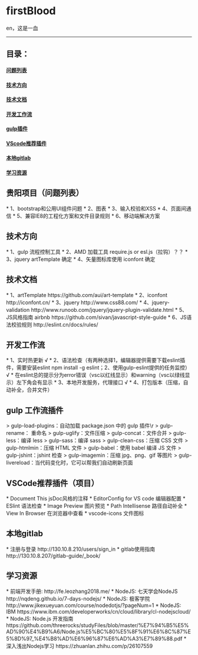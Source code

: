 # firstBlood
en，这是一血

-----
## 目录：

#### [问题列表](#question)
#### [技术方向](#power)
#### [技术文档](#document)
#### [开发工作流](#workflow)
#### [gulp插件](#gulp)
#### [VScode推荐插件](#vscode)
#### [本地gitlab](#local)
#### [学习资源](#source)


<h2 id="question">贵阳项目（问题列表）</h2>
*	1、bootstrap和公用UI组件问题
*	2、图表
*	3、输入校验和XSS
*	4、页面间通信
*	5、兼容IE8的工程化方案和文件目录规则
*	6、移动端解决方案

<h2 id="power">技术方向</h2>
*   1、gulp 流程控制工具
*   2、AMD 加载工具 require.js or esl.js（拉钩）？？
*   3、jquery artTemplate 确定
*   4、矢量图标库使用 iconfont 确定

<h2 id="document">技术文档</h2>
*   1、artTemplate https://github.com/aui/art-template
*   2、iconfont http://iconfont.cn/
*   3、jquery  http://www.css88.com/
*   4、jquery-validation http://www.runoob.com/jquery/jquery-plugin-validate.html
*   5、JS风格指南 airbnb https://github.com/sivan/javascript-style-guide
*   6、JS语法校验规则 http://eslint.cn/docs/rules/

<h2	id="workflow">开发工作流</h2>
*   1、实时热更新 √
*   2、语法检查（有两种选择1，编辑器提供需要下载eslint插件，需要安装eslint npm install -g eslint；2、使用gulp-eslint提供的任务监控）√
	*	在eslint总的提示分为error错误（vsc以红线显示）和warning（vsc以绿线显示）左下角会有显示
*   3、本地开发服务，代理接口 √
*   4、打包版本（压缩，自动补全，合并文件）


<h2 id="gulp">gulp 工作流插件</h2>
> gulp-load-plugins：自动加载 package.json 中的 gulp 插件\r
> gulp-rename： 重命名
> gulp-uglify：文件压缩
> gulp-concat：文件合并
> gulp-less：编译 less
> gulp-sass：编译 sass
> gulp-clean-css：压缩 CSS 文件
> gulp-htmlmin：压缩 HTML 文件
> gulp-babel：使用 babel 编译 JS 文件
> gulp-jshint：jshint 检查
> gulp-imagemin：压缩 jpg、png、gif 等图片
> gulp-livereload：当代码变化时，它可以帮我们自动刷新页面

<h2 id="vscode">VSCode推荐插件（项目）</h2>
* 	Document This  jsDoc风格的注释
*	EditorConfig for VS code 编辑器配置
* 	ESlint 	语法检查
*	Image Preview 图片预览
* 	Path Intellisense 路径自动补全
*	View In Browser 	在浏览器中查看
*	vscode-icons	文件图标

<h2 id="local">本地gitlab</h2>
*	注册与登录 http://130.10.8.210/users/sign_in
* 	gitlab使用指南 http://130.10.8.207/gitlab-guide/_book/

<h2 id="source">学习资源</h2>
*	前端开发手册: http://fe.leozhang2018.me/
* 	NodeJS: 七天学会NodeJS http://nqdeng.github.io/7-days-nodejs/
* 	NodeJS:	极客学院	http://www.jikexueyuan.com/course/nodedotjs/?pageNum=1
*	NodeJS:	IBM 	https://www.ibm.com/developerworks/cn/cloud/library/cl-nodejscloud/
*  	NodeJS: Node.js  开发指南 https://github.com/threerocks/studyFiles/blob/master/%E7%94%B5%E5%AD%90%E4%B9%A6/Node.js%E5%BC%80%E5%8F%91%E6%8C%87%E5%8D%97_%E4%B8%AD%E6%96%87%E6%AD%A3%E7%89%88.pdf
*　 深入浅出Nodejs学习
	https://zhuanlan.zhihu.com/p/26107559


